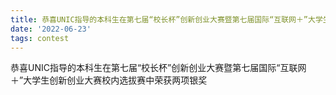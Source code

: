 ```yaml
---
title: 恭喜UNIC指导的本科生在第七届“校长杯”创新创业大赛暨第七届国际“互联网＋”大学生创新创业大赛校内选拔赛中荣获两项银奖
date: '2022-06-23'
tags: contest
---
```


恭喜UNIC指导的本科生在第七届“校长杯”创新创业大赛暨第七届国际“互联网＋”大学生创新创业大赛校内选拔赛中荣获两项银奖

<!--more-->

